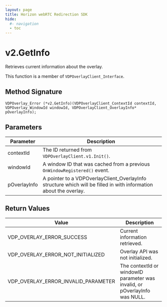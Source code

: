 ```yaml
---
layout: page
title: Horizon webRTC Redirection SDK
hide:
  #- navigation
  - toc
---
```

# v2.GetInfo

Retrieves current information about the overlay.

This function is a member of `VDPOverlayClient_Interface`.

## Method Signature
```
VDPOverlay_Error (*v2.GetInfo)(VDPOverlayClient_ContextId contextId, VDPOverlay_WindowId windowId, VDPOverlayClient_OverlayInfo* pOverlayInfo);
```

## Parameters

| Parameter | Description |
| --------- | ----------- |
| contextId | The ID returned from `VDPOverlayClient.v1.Init()`. |
| windowId | A window ID that was cached from a previous `OnWindowRegistered()` event. |
| pOverlayInfo | A pointer to a VDPOverlayClient_OverlayInfo structure which will be filled in with information about the overlay. |

## Return Values

| Value | Description |
| ----- | ----------- |
| VDP_OVERLAY_ERROR_SUCCESS | Current information retrieved. |
| VDP_OVERLAY_ERROR_NOT_INITIALIZED	| Overlay API was not initialized. |
| VDP_OVERLAY_ERROR_INVALID_PARAMETER | The contextId or windowID parameter was invalid, or pOverlayInfo was NULL. |

